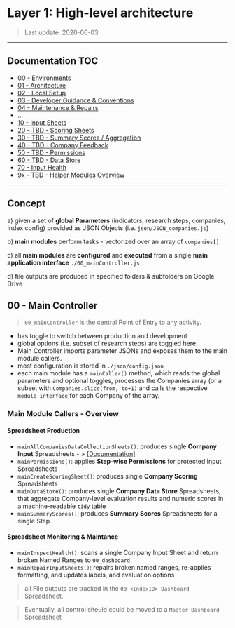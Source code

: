 # Layer 1: High-level architecture

> Last update: 2020-06-03

---

## Documentation TOC

+ [00 - Environments](00-environment.md)
+ [01 - Architecture](01-architecture.md)
+ [02 - Local Setup](02-setup.md)
+ [03 - Developer Guidance & Conventions](03-guidance-conventions.md)
+ [04 - Maintenance & Repairs](04-maintenance.md)
+ ...
+ [10 - Input Sheets](10-input-sheets-main.md)
+ [20 - TBD - Scoring Sheets](20-scoring-sheets-main.md)
+ [30 - TBD - Summary Scores / Aggregation](#)
+ [40 - TBD - Company Feedback](#)
+ [50 - TBD - Permissions](#)
+ [60 - TBD - Data Store](60-data-store-main.md)
+ [70 - Input Health](70-input-health.md)
+ [9x - TBD - Helper Modules Overview](90-helper-function.md)

---

## Concept

a) given a set of **global Parameters** (indicators, research steps, companies, Index config) provided as JSON Objects (i.e. `json/JSON_companies.js`)

b) **main modules** perform tasks - vectorized over an array of `companies[]`

c) all **main modules** are **configured** and **executed** from a single **main application interface** `./00_mainController.js`

d) file outputs are produced in specified folders & subfolders on Google Drive

## 00 - Main Controller

> `00_mainController` is the central Point of Entry to any activity.

+ has toggle to switch between production and development
+ global options (i.e. subset of research steps) are toggled here.
+ Main Controller imports parameter JSONs and exposes them to the main module callers.
+ most configuration is stored in `./json/config.json`
+ each main module has a `mainCaller()` method, which reads the global parameters and optional toggles, processes the Companies array (or a subset with `Companies.slice(from, to+1)` and calls the respective `module interface` for each Company of the array.

### Main Module Callers - Overview

#### Spreadsheet Production

+ `mainAllCompaniesDataCollectionSheets()`: produces single **Company Input** Spreadsheets - > [[Documentation]](modules/10-input-sheets-main.md)
+ `mainPermissions()`: applies **Step-wise Permissions** for protected Input Spreadsheets
+ `mainCreateScoringSheet()`: produces single **Company Scoring** Spreadsheets
+ `mainDataStore()`: produces single **Company Data Store** Spreadsheets, that aggregate Company-level evaluation results and numeric scores in a machine-readable `tidy` table
+ `mainSummaryScores()`: produces **Summary Scores** Spreadsheets for a single Step

#### Spreadsheet Monitoring & Maintance 

+ `mainInspectHealth()`: scans a single Company Input Sheet and return broken Named Ranges to `00_dashboard`
+ `mainRepairInputSheets()`: repairs broken named ranges, re-applies formatting, and updates labels, and evaluation options

> all File outputs are tracked in the `00_<IndexID>_Dashboard` Spreadsheet.

> Eventually, all control ~~should~~ could be moved to a `Master Dashboard` Spreadsheet
